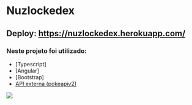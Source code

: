 # Nuzlockedex

## Deploy: https://nuzlockedex.herokuapp.com/

### Neste projeto foi utilizado:

- [Typescript]
- [Angular]
- [Bootstrap]
- [API externa (pokeapiv2)](https://pokeapi.co/docs/v2)

<img src="./demonstrate.gif" />
